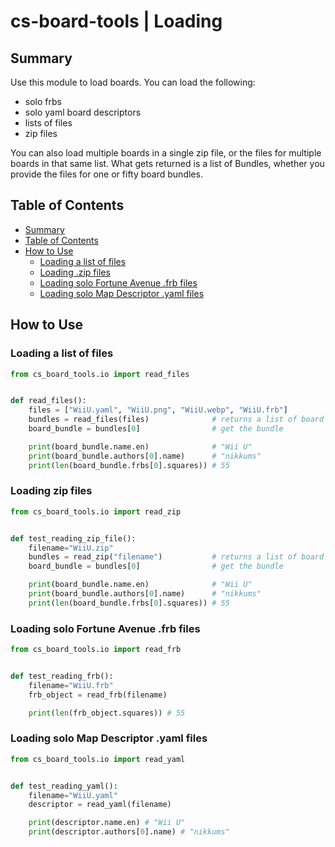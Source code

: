 # cs-board-tools | Loading

## Summary
Use this module to load boards. You can load the following:

* solo frbs
* solo yaml board descriptors
* lists of files
* zip files

You can also load multiple boards in a single zip file, or the files for multiple boards in that same list. What gets returned is a list of Bundles, whether you provide the files for one or fifty board bundles.

## Table of Contents
* [Summary](#summary)
* [Table of Contents](#table-of-contents)
* [How to Use](#how-to-use)
  * [Loading a list of files](#loading-a-list-of-files)
  * [Loading .zip files](#loading-zip-files)
  * [Loading solo Fortune Avenue .frb files](#loading-solo-fortune-avenue-frb-files)
  * [Loading solo Map Descriptor .yaml files](#loading-solo-map-descriptor-yaml-files)

## How to Use
### Loading a list of files
```py
from cs_board_tools.io import read_files


def read_files():
    files = ["WiiU.yaml", "WiiU.png", "WiiU.webp", "WiiU.frb"]
    bundles = read_files(files)              # returns a list of board bundles
    board_bundle = bundles[0]                # get the bundle

    print(board_bundle.name.en)              # "Wii U"
    print(board_bundle.authors[0].name)      # "nikkums"
    print(len(board_bundle.frbs[0].squares)) # 55
```

### Loading zip files
```py
from cs_board_tools.io import read_zip


def test_reading_zip_file():
    filename="WiiU.zip"
    bundles = read_zip("filename")           # returns a list of board bundles
    board_bundle = bundles[0]                # get the bundle

    print(board_bundle.name.en)              # "Wii U"
    print(board_bundle.authors[0].name)      # "nikkums"
    print(len(board_bundle.frbs[0].squares)) # 55

```

### Loading solo Fortune Avenue .frb files
```py
from cs_board_tools.io import read_frb


def test_reading_frb():
    filename="WiiU.frb"
    frb_object = read_frb(filename)

    print(len(frb_object.squares)) # 55
```

### Loading solo Map Descriptor .yaml files
```py
from cs_board_tools.io import read_yaml


def test_reading_yaml():
    filename="WiiU.yaml"
    descriptor = read_yaml(filename)

    print(descriptor.name.en) # "Wii U"
    print(descriptor.authors[0].name) # "nikkums"
```
